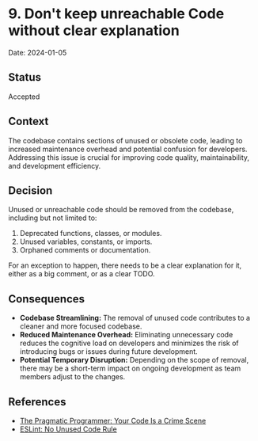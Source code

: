 # 9. Don't keep unreachable Code without clear explanation

Date: 2024-01-05

## Status

Accepted

## Context

The codebase contains sections of unused or obsolete code, leading to increased maintenance overhead and potential confusion for developers. Addressing this issue is crucial for improving code quality, maintainability, and development efficiency.

## Decision

Unused or unreachable code should be removed from the codebase, including but not limited to:

1. Deprecated functions, classes, or modules.
2. Unused variables, constants, or imports.
3. Orphaned comments or documentation.

For an exception to happen, there needs to be a clear explanation for it, either as a big comment, or as a clear TODO.

## Consequences

- **Codebase Streamlining:** The removal of unused code contributes to a cleaner and more focused codebase.
- **Reduced Maintenance Overhead:** Eliminating unnecessary code reduces the cognitive load on developers and minimizes the risk of introducing bugs or issues during future development.
- **Potential Temporary Disruption:** Depending on the scope of removal, there may be a short-term impact on ongoing development as team members adjust to the changes.

## References

- [The Pragmatic Programmer: Your Code Is a Crime Scene](https://blog.codinghorror.com/your-code-is-a-crime-scene/)
- [ESLint: No Unused Code Rule](https://eslint.org/docs/rules/no-unused-vars)
